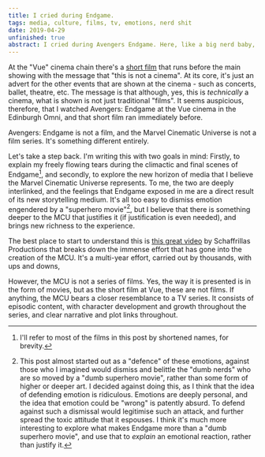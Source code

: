```yaml
---
title: I cried during Endgame.
tags: media, culture, films, tv, emotions, nerd shit
date: 2019-04-29
unfinished: true
abstract: I cried during Avengers Endgame. Here, like a big nerd baby, I try to justify it.
---
```


At the "Vue" cinema chain there's a [short film](https://www.youtube.com/watch?v=uwcKrVJatf8) that runs before the main showing with the message that "this is not a cinema". At its core, it's just an advert for the other events that are shown at the cinema - such as concerts, ballet, theatre, etc. The message is that although, yes, this is *technically* a cinema, what is shown is not just traditional "films". It seems auspicious, therefore, that I watched Avengers: Endgame at the Vue cinema in the Edinburgh Omni, and that short film ran immediately before.

Avengers: Endgame is not a film, and the Marvel Cinematic Universe is not a film series. It's something different entirely.

Let's take a step back. I'm writing this with two goals in mind: Firstly, to explain my freely flowing tears during the climactic and final scenes of Endgame[^1], and secondly, to explore the new horizon of media that I believe the Marvel Cinematic Universe represents. To me, the two are deeply interlinked, and the feelings that Endgame exposed in me are a direct result of its new storytelling medium. It's all too easy to dismiss emotion engendered by a "superhero movie"[^2], but I believe that there is something deeper to the MCU that justifies it (if justification is even needed), and brings new richness to the experience.

The best place to start to understand this is [this great video](https://www.youtube.com/watch?v=yfJ3cQFT2d4) by Schaffrillas Productions that breaks down the immense effort that has gone into the creation of the MCU. It's a multi-year effort, carried out by thousands, with ups and downs,

However, the MCU is not a series of films. Yes, the way it is presented is in the form of movies, but as the short film at Vue, these are not films. If anything, the MCU bears a closer resemblance to a TV series. It consists of episodic content, with character development and growth throughout the series, and clear narrative and plot links throughout.

[^1]: I'll refer to most of the films in this post by shortened names, for brevity.
[^2]: This post almost started out as a "defence" of these emotions, against those who I imagined would dismiss and belittle the "dumb nerds" who are so moved by a "dumb superhero movie", rather than some form of higher or deeper art. I decided against doing this, as I think that the idea of defending emotion is ridiculous. Emotions are deeply personal, and the idea that emotion could be "wrong" is patently absurd. To defend against such a dismissal would legitimise such an attack, and further spread the toxic attitude that it espouses. I think it's much more interesting to explore what makes Endgame more than a "dumb superhero movie", and use that to *explain* an emotional reaction, rather than justify it.

